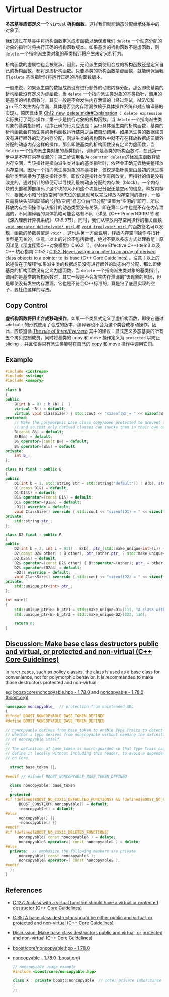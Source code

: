 # Virtual Destructor

**多态基类应该定义一个 `virtual` 析构函数**。这样我们就能动态分配继承体系中的对象了。

我们通过在基类中将析构函数定义成虚函数以确保当我们 `delete` 一个动态分配的对象的指针时将执行正确的析构函数版本。如果基类的析构函数不是虚函数，则 `delete` 一个指向派生类对象的基类指针将产生未定义的行为。

析构函数的虚属性也会被继承。因此，无论派生类使用合成的析构函数还是定义自己的析构函数，都将是虚析构函数。只要基类的析构函数是虚函数，就能确保当我们 `delete` 基类指针时将运行正确的析构函数版本。

一般来说，如果派生类的数据成员没有进行额外的动态内存分配，那么即使基类的析构函数没有定义为虚函数，当 `delete` 一个指向派生类对象的基类指针，调用的是基类的析构函数时，其实一般是不会发生内存泄漏的（经过测试，MSVC和g++不会发生内存泄漏，具体是否会内存泄漏依赖于具体操作系统和对应编译器的实现）。原因具体见 [Ch12_new_delete.md##Explanation](../Ch12_DynamicMemory/Ch12_new_delete.md#explanation) ： `delete expression` 实际执行了两步操作：第一步是执行对象的析构函数。当 `delete` 一个指向派生类对象的基类指针时，程序正确的行为应该是：运行具体派生类的析构函数，基类的析构函数会在派生类的析构函数运行结束之后被自动调用。如果派生类的数据成员没有进行额外的动态内存分配，则派生类的析构函数中就不存在释放数据成员额外分配的动态内存这样的操作，那么即使基类的析构函数没有定义为虚函数，当 `delete` 一个指向派生类对象的基类指针，调用的是基类的析构函数时，在此第一步中是不存在内存泄漏的；第二步调用名为 `operator delete` 的标准库函数释放内存空间，当该指针是指向派生类对象的基类指针时，依然会正确无误地完整释放内存空间。因为一个指向派生类对象的基类指针，仅仅是指针类型由最初的派生类指针类型转换为了基类指针类型，即仅仅是指针类型有所改变，但指针的值是没有改变的，通过指针的值便可以寻找到最初动态分配的内存块（block）。一个内存块的头部和脚部编码了这个块的大小和这个块是已分配还是空闲的信息，释放内存时，根据大小和“分配/空闲”标志位的信息就可以完成释放内存空间的操作，一般只需将块头部和脚部的“分配/空闲”标志位由“已分配”设置为“空闲的”即可，所以释放内存空间操作与该指针的动态类型没有关系，即在第二步中也是不存在内存泄漏的，不同编译器的具体策略可能会略有不同（详见《C++ Primer》Ch19.1节 和《深入理解计算机系统》 Ch9.9节）。同时，我们从释放内存空间操作的相关函数 [`void operator delete(void* ptr)` ](https://en.cppreference.com/w/cpp/memory/new/operator_delete)和 [`void free(void* ptr)` ](https://en.cppreference.com/w/cpp/memory/c/free)的函数签名可以发现，函数的参数类型是 `void*` ，这也从另一方面说明，释放内存空间操作与指针类型是无关的。注意，以上的讨论不包括数组，绝对不要以多态方式处理数组！原因详见《深度探索C++对象模型》Ch6.2 节，《More Effective C++》Item3 以及 C++ 核心指南 C.152 : [C.152: Never assign a pointer to an array of derived class objects to a pointer to its base (C++ Core Guidelines)](http://isocpp.github.io/CppCoreGuidelines/CppCoreGuidelines#Rh-array) 。注意！以上的论述仅在于解释“如果派生类的数据成员没有进行额外的动态内存分配，那么即使基类的析构函数没有定义为虚函数，当 `delete` 一个指向派生类对象的基类指针，调用的是基类的析构函数时，其实一般是不会发生内存泄漏的”该现象的原因，但是即使没有发生内存泄漏，它也是不符合C++标准的，算是钻了底层实现的空子，要杜绝这样的写法。

## Copy Control

**虚析构函数将阻止合成移动操作**。如果一个类显式定义了虚析构函数，即使它通过 `=default` 的形式使用了合成的版本，编译器也不会为这个类合成移动操作。因此，应该遵循 [*The rule of three/five/zero*](../Ch13_CopyControl/Ch13_01_The_rule_of_three_five_zero.md) 其中的建议：显式定义多态基类的所有五个拷贝控制成员，同时将基类的 copy 和 move 操作定义为 `protected` 以防止 slicing ，并且使得只有派生类能够在自己的 copy 和 move 操作中调用它们。

## Example

```cpp
#include <iostream>
#include <string>
#include <memory>

class B
{
public:
	B(int b = 0) : b_(b) {  }
	virtual ~B() = default;
	virtual void ClassSize() { std::cout << "sizeof(B) = " << sizeof(B) << std::endl; }
protected:
	// Make the polymorphic base class copy/move protected to prevent the slicing, 
	// and so that only derived classes can invoke them in their own copy/move.
	B(const B&) = default;
	B(B&&) = default;
	B& operator=(const B&) = default;
	B& operator=(B&&) = default;
private:
	int b_;
};

class D1 final : public B
{
public:
	D1(int b = 1, std::string str = std::string("default")) : B(b), str_(str) {  }
	D1(const D1&) = default;
	D1(D1&&) = default;
	D1& operator=(const D1&) = default;
	D1& operator=(D1&&) = default;
	~D1() override = default;
	void ClassSize() override { std::cout << "sizeof(D1) = " << sizeof(D1) << std::endl; }
private:
	std::string str_;
};

class D2 final : public B
{
public:
	D2(int b = 2, int i = 911) : B(b), ptr_(std::make_unique<int>(i)) {  }
	D2(const D2& other) : B(other), ptr_(other.ptr_ ? std::make_unique<int>(*other.ptr_) : nullptr) {  }
	D2(D2&&) = default;
	D2& operator=(const D2& other) { B::operator=(other); ptr_ = other.ptr_ ? std::make_unique<int>(*other.ptr_) : nullptr; return *this; }
	D2& operator=(D2&&) = default;
	~D2() override = default;
	void ClassSize() override { std::cout << "sizeof(D2) = " << sizeof(D2) << std::endl; }
private:
	std::unique_ptr<int> ptr_;
};

int main()
{
	std::unique_ptr<B> b_ptr1 = std::make_unique<D1>(111, "A class with a virtual function should have a virtual or protected destructor");
	std::unique_ptr<B> b_ptr2 = std::make_unique<D2>(222, 110);

	return 0;
}

```



## [Discussion: Make base class destructors public and virtual, or protected and non-virtual (C++ Core Guidelines)](http://isocpp.github.io/CppCoreGuidelines/CppCoreGuidelines#Sd-dtor)

In rarer cases, such as policy classes, the class is used as a base class for convenience, not for polymorphic behavior. It is recommended to make those destructors protected and non-virtual: 

eg: [boost/core/noncopyable.hpp - 1.78.0](https://www.boost.org/doc/libs/1_78_0/boost/core/noncopyable.hpp) and [noncopyable - 1.78.0 (boost.org)](https://www.boost.org/doc/libs/1_78_0/libs/core/doc/html/core/noncopyable.html) 

```cpp
namespace noncopyable_  // protection from unintended ADL
{
#ifndef BOOST_NONCOPYABLE_BASE_TOKEN_DEFINED
#define BOOST_NONCOPYABLE_BASE_TOKEN_DEFINED

// noncopyable derives from base_token to enable Type Traits to detect
// whether a type derives from noncopyable without needing the definition
// of noncopyable itself.
//
// The definition of base_token is macro-guarded so that Type Trais can
// define it locally without including this header, to avoid a dependency
// on Core.

  struct base_token {};

#endif // #ifndef BOOST_NONCOPYABLE_BASE_TOKEN_DEFINED

  class noncopyable: base_token
  {
  protected:
#if !defined(BOOST_NO_CXX11_DEFAULTED_FUNCTIONS) && !defined(BOOST_NO_CXX11_NON_PUBLIC_DEFAULTED_FUNCTIONS)
      BOOST_CONSTEXPR noncopyable() = default;
      ~noncopyable() = default;
#else
      noncopyable() {}
      ~noncopyable() {}
#endif
#if !defined(BOOST_NO_CXX11_DELETED_FUNCTIONS)
      noncopyable( const noncopyable& ) = delete;
      noncopyable& operator=( const noncopyable& ) = delete;
#else
  private:  // emphasize the following members are private
      noncopyable( const noncopyable& );
      noncopyable& operator=( const noncopyable& );
#endif
  };
}
```



## References

- [C.127: A class with a virtual function should have a virtual or protected destructor (C++ Core Guidelines)](http://isocpp.github.io/CppCoreGuidelines/CppCoreGuidelines#Rh-dtor)

- [C.35: A base class destructor should be either public and virtual, or protected and non-virtual (C++ Core Guidelines)](http://isocpp.github.io/CppCoreGuidelines/CppCoreGuidelines#Rc-dtor-virtual)

- [Discussion: Make base class destructors public and virtual, or protected and non-virtual (C++ Core Guidelines)](http://isocpp.github.io/CppCoreGuidelines/CppCoreGuidelines#Sd-dtor)

- [boost/core/noncopyable.hpp - 1.78.0](https://www.boost.org/doc/libs/1_78_0/boost/core/noncopyable.hpp)

- [noncopyable - 1.78.0 (boost.org)](https://www.boost.org/doc/libs/1_78_0/libs/core/doc/html/core/noncopyable.html)

  ```cpp
  // noncopyable usage example
  #include <boost/core/noncopyable.hpp>
  
  class X : private boost::noncopyable	// note: private inheritance
  {
  };
  ```

  
